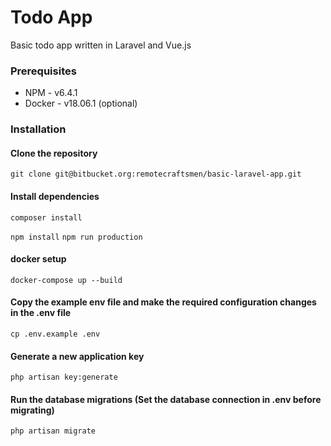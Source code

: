 # Todo App 
Basic todo app written in Laravel and Vue.js

### Prerequisites
* NPM - v6.4.1
* Docker - v18.06.1 (optional)

### Installation

#### Clone the repository
`git clone git@bitbucket.org:remotecraftsmen/basic-laravel-app.git`

#### Install dependencies
`composer install`

`npm install`
`npm run production`

#### docker setup
`docker-compose up --build`

#### Copy the example env file and make the required configuration changes in the .env file
`cp .env.example .env`

#### Generate a new application key
`php artisan key:generate`

#### Run the database migrations (Set the database connection in .env before migrating)
`php artisan migrate`
